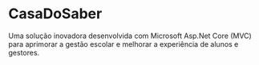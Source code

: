 # CasaDoSaber
Uma solução inovadora desenvolvida com Microsoft Asp.Net Core (MVC) para aprimorar a gestão escolar e melhorar a experiência de alunos e gestores.
